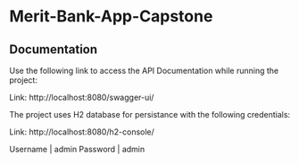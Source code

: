 # Merit-Bank-App-Capstone

## Documentation

Use the following link to access the API Documentation while running the project: 

Link: http://localhost:8080/swagger-ui/

The project uses H2 database for persistance with the following credentials: 

Link: http://localhost:8080/h2-console/


Username | admin
Password | admin

